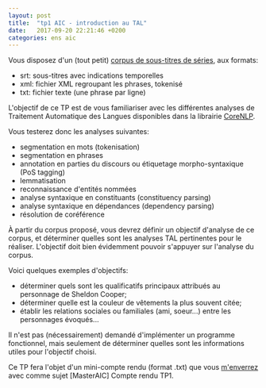 ```yaml
---
layout: post
title:  "tp1 AIC - introduction au TAL"
date:   2017-09-20 22:21:46 +0200
categories: ens aic
---
```


Vous disposez d'un (tout petit) [corpus de sous-titres de séries](https://perso.limsi.fr/annlor/enseignement/tbbt.tar.gz), aux formats:
- srt: sous-titres avec indications temporelles
- xml: fichier XML regroupant les phrases, tokenisé
- txt: fichier texte (une phrase par ligne)


L'objectif de ce TP est de vous familiariser avec les différentes analyses de Traitement Automatique des Langues disponibles dans la librairie [CoreNLP](https://stanfordnlp.github.io/CoreNLP/).

Vous testerez donc les analyses suivantes:
- segmentation en mots (tokenisation)
- segmentation en phrases
- annotation en parties du discours ou étiquetage morpho-syntaxique (PoS tagging)
- lemmatisation
- reconnaissance d'entités nommées
- analyse syntaxique en constituants (constituency parsing)
- analyse syntaxique en dépendances (dependency parsing)
- résolution de coréférence

À partir du corpus proposé, vous devrez définir un objectif d'analyse de ce corpus, et déterminer quelles sont les analyses TAL pertinentes pour le réaliser. L'objectif doit bien évidemment pouvoir s'appuyer sur l'analyse du corpus.

Voici quelques exemples d'objectifs:
- déterminer quels sont les qualificatifs principaux attribués au personnage de Sheldon Cooper;
- déterminer quelle est la couleur de vêtements la plus souvent citée;
- établir les relations sociales ou familiales (ami, soeur...) entre les personnages évoqués...

Il n'est pas (nécessairement) demandé d'implémenter un programme fonctionnel, mais seulement de déterminer quelles sont les informations utiles pour l'objectif choisi.

Ce TP fera l'objet d'un mini-compte rendu (format .txt) que vous [m'enverrez](mailto:annlor@limsi.fr) avec comme sujet [MasterAIC] Compte rendu TP1.

